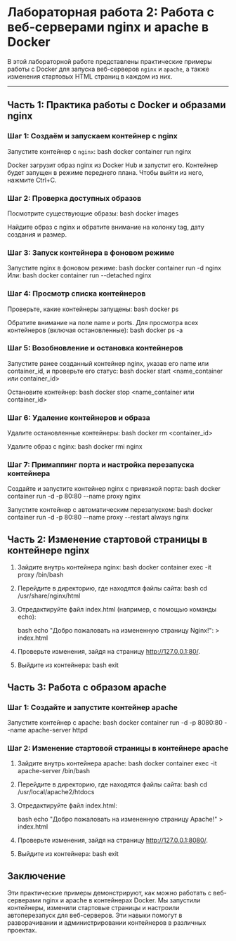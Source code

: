 # Лабораторная работа 2: Работа с веб-серверами nginx и apache в Docker

В этой лабораторной работе представлены практические примеры работы с Docker для запуска веб-серверов `nginx` и `apache`, а также изменения стартовых HTML страниц в каждом из них.

---

## Часть 1: Практика работы с Docker и образами nginx

### Шаг 1: Создаём и запускаем контейнер с nginx
Запустите контейнер с `nginx`:
  bash
  docker container run nginx

Docker загрузит образ nginx из Docker Hub и запустит его. 
Контейнер будет запущен в режиме переднего плана. Чтобы выйти из него, нажмите Ctrl+C.

### Шаг 2: Проверка доступных образов
Посмотрите существующие образы:
  bash
  docker images

Найдите образ с nginx и обратите внимание на колонку tag, дату создания и размер.

### Шаг 3: Запуск контейнера в фоновом режиме
Запустите nginx в фоновом режиме:
  bash
  docker container run -d nginx
Или:
  bash
  docker container run --detached nginx

### Шаг 4: Просмотр списка контейнеров
Проверьте, какие контейнеры запущены:
  bash
  docker ps

Обратите внимание на поле name и ports.
Для просмотра всех контейнеров (включая остановленные):
  bash
  docker ps -a

### Шаг 5: Возобновление и остановка контейнеров
Запустите ранее созданный контейнер nginx, указав его name или container_id, и проверьте его статус:
  bash
  docker start <name_container или container_id>

Остановите контейнер:
  bash
  docker stop <name_container или container_id>

### Шаг 6: Удаление контейнеров и образа
Удалите остановленные контейнеры:
  bash
  docker rm <container_id>

Удалите образ с nginx:
  bash
  docker rmi nginx

### Шаг 7: Примаппинг порта и настройка перезапуска контейнера
Создайте и запустите контейнер nginx с привязкой порта:
  bash
  docker container run -d -p 80:80 --name proxy nginx

Запустите контейнер с автоматическим перезапуском:
  bash
  docker container run -d -p 80:80 --name proxy --restart always nginx


## Часть 2: Изменение стартовой страницы в контейнере nginx

1. Зайдите внутрь контейнера nginx:
  bash
  docker container exec -it proxy /bin/bash

2. Перейдите в директорию, где находятся файлы сайта:
  bash
  cd /usr/share/nginx/html

3. Отредактируйте файл index.html (например, с помощью команды echo):
   
    bash
    echo "Добро пожаловать на измененную страницу Nginx!": > index.html

5. Проверьте изменения, зайдя на страницу http://127.0.0.1:80/.

6. Выйдите из контейнера:
    bash
    exit

## Часть 3: Работа с образом apache

### Шаг 1: Создайте и запустите контейнер apache
Запустите контейнер с apache:
  bash
  docker container run -d -p 8080:80 --name apache-server httpd

### Шаг 2: Изменение стартовой страницы в контейнере apache

1. Зайдите внутрь контейнера apache:
  bash
  docker container exec -it apache-server /bin/bash

2. Перейдите в директорию, где находятся файлы сайта:
  bash
  cd /usr/local/apache2/htdocs

3. Отредактируйте файл index.html:
   
    bash
    echo "Добро пожаловать на измененную страницу Apache!" > index.html

5. Проверьте изменения, зайдя на страницу http://127.0.0.1:8080/.

6. Выйдите из контейнера:
  bash
  exit

## Заключение
Эти практические примеры демонстрируют, как можно работать с веб-серверами nginx и apache в контейнерах Docker.
Мы запустили контейнеры, изменили стартовые страницы и настроили автоперезапуск для веб-серверов. 
Эти навыки помогут в разворачивании и администрировании контейнеров в различных проектах.
 


















